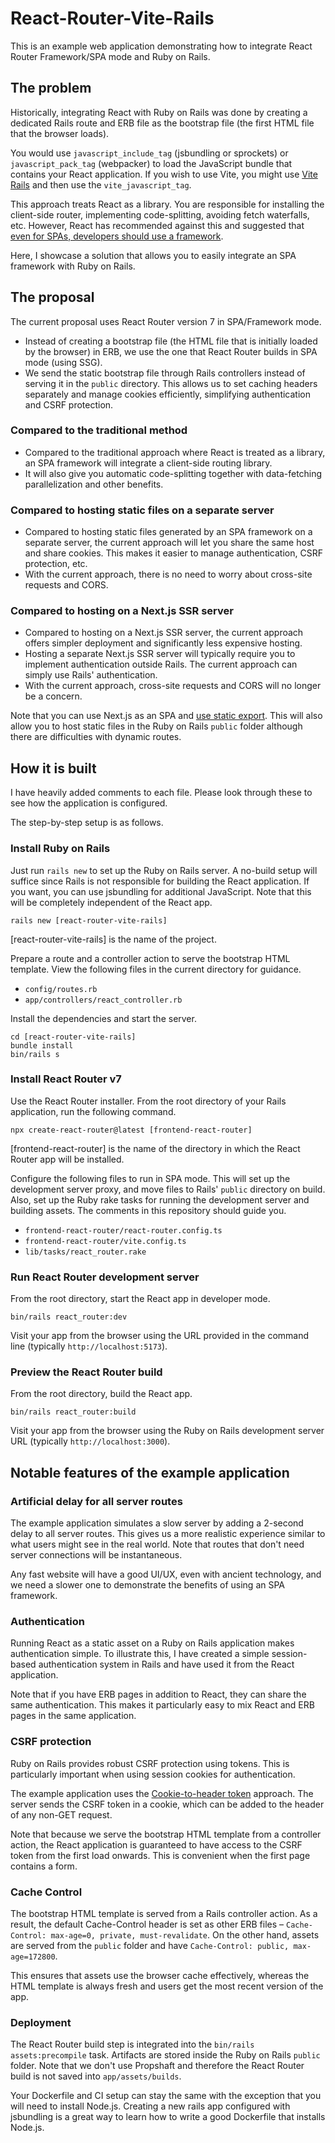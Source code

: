 # React-Router-Vite-Rails

This is an example web application demonstrating how to integrate React Router Framework/SPA mode and Ruby on Rails.

## The problem

Historically,
integrating React with Ruby on Rails was done by creating a dedicated Rails route and ERB file as the bootstrap file
(the first HTML file that the browser loads).

You would use `javascript_include_tag` (jsbundling or sprockets)
or `javascript_pack_tag` (webpacker) to load the JavaScript bundle that contains your React application.
If you wish to use Vite,
you might use [Vite Rails](https://github.com/ElMassimo/vite_ruby/tree/main/vite_rails)
and then use  the `vite_javascript_tag`.

This approach treats React as a library.
You are responsible for installing the client-side router, implementing code-splitting, avoiding fetch waterfalls, etc.
However, React has recommended against this and suggested that [even for SPAs, developers should use a framework](https://react.dev/blog/2025/02/14/sunsetting-create-react-app).

Here, I showcase a solution that allows you to easily integrate an SPA framework with Ruby on Rails.

## The proposal

The current proposal uses React Router version 7 in SPA/Framework mode.

* Instead of creating a bootstrap file (the HTML file that is initially loaded by the browser) in ERB, we use the one that React Router builds in SPA mode (using SSG).
* We send the static bootstrap file through Rails controllers instead of serving it in the `public` directory. This allows us to set caching headers separately and manage cookies efficiently, simplifying authentication and CSRF protection.

### Compared to the traditional method

* Compared to the traditional approach where React is treated as a library, an SPA framework will integrate a client-side routing library.
* It will also give you automatic code-splitting together with data-fetching parallelization and other benefits.

### Compared to hosting static files on a separate server

* Compared to hosting static files generated by an SPA framework on a separate server, the current approach will let you share the same host and share cookies. This makes it easier to manage authentication, CSRF protection, etc.
* With the current approach, there is no need to worry about cross-site requests and CORS.

### Compared to hosting on a Next.js SSR server

* Compared to hosting on a Next.js SSR server, the current approach offers simpler deployment and significantly less expensive hosting.
* Hosting a separate Next.js SSR server will typically require you to implement authentication outside Rails. The current approach can simply use Rails' authentication.
* With the current approach, cross-site requests and CORS will no longer be a concern.

Note that you can use Next.js as an SPA
and [use static export](https://nextjs.org/docs/app/building-your-application/upgrading/single-page-applications#static-export-optional).
This will also allow you
to host static files in the Ruby on Rails `public` folder although there are difficulties with dynamic routes. 

## How it is built

I have heavily added comments to each file. Please look through these to see how the application is configured.

The step-by-step setup is as follows.

### Install Ruby on Rails

Just run `rails new` to set up the Ruby on Rails server.
A no-build setup will suffice since Rails is not responsible for building the React application.
If you want, you can use jsbundling for additional JavaScript.
Note that this will be completely independent of the React app.

```shell
rails new [react-router-vite-rails]
```

\[react-router-vite-rails] is the name of the project.

Prepare a route and a controller action to serve the bootstrap HTML template. View the following files in the current directory for guidance.

* `config/routes.rb`
* `app/controllers/react_controller.rb` 

Install the dependencies and start the server.

```shell
cd [react-router-vite-rails]
bundle install
bin/rails s
```

### Install React Router v7

Use the React Router installer. From the root directory of your Rails application, run the following command.

```shell
npx create-react-router@latest [frontend-react-router]
```

\[frontend-react-router] is the name of the directory in which the React Router app will be installed.

Configure the following files to run in SPA mode.
This will set up the development server proxy, and move files to Rails' `public` directory on build.
Also, set up the Ruby rake tasks for running the development server and building assets.
The comments in this repository should guide you.

* `frontend-react-router/react-router.config.ts`
* `frontend-react-router/vite.config.ts`
* `lib/tasks/react_router.rake`

### Run React Router development server

From the root directory, start the React app in developer mode.

```shell
bin/rails react_router:dev
```

Visit your app from the browser using the URL provided in the command line (typically `http://localhost:5173`).

### Preview the React Router build

From the root directory, build the React app.

```shell
bin/rails react_router:build
```

Visit your app from the browser using the Ruby on Rails development server URL (typically `http://localhost:3000`).


## Notable features of the example application

### Artificial delay for all server routes

The example application simulates a slow server by adding a 2-second delay to all server routes.
This gives us a more realistic experience similar to what users might see in the real world.
Note that routes that don't need server connections will be instantaneous.

Any fast website will have a good UI/UX, even with ancient technology, and we need a slower one to demonstrate the benefits of using an SPA framework.

### Authentication

Running React as a static asset on a Ruby on Rails application makes authentication simple. To illustrate this,
I have created a simple session-based authentication system in Rails and have used it from the React application.

Note that if you have ERB pages in addition to React,
they can share the same authentication.
This makes it particularly easy to mix React and ERB pages in the same application.

### CSRF protection

Ruby on Rails provides robust CSRF protection using tokens.
This is particularly important when using session cookies for authentication.

The example application uses the [Cookie-to-header token](https://en.wikipedia.org/wiki/Cross-site_request_forgery#Cookie-to-header_token) approach.
The server sends the CSRF token in a cookie, which can be added to the header of any non-GET request.

Note that because we serve the bootstrap HTML template from a controller action,
the React application is guaranteed to have access to the CSRF token from the first load onwards.
This is convenient when the first page contains a form.

### Cache Control

The bootstrap HTML template is served from a Rails controller action.
As a result, the default Cache-Control header is set as other ERB files – `Cache-Control: max-age=0, private, must-revalidate`.
On the other hand, assets are served from the `public` folder and have `Cache-Control: public, max-age=172800`.

This ensures that assets use the browser cache effectively, whereas the HTML template is always fresh and users get the most recent version of the app.

### Deployment

The React Router build step is integrated into the `bin/rails assets:precompile` task.
Artifacts are stored inside the Ruby on Rails `public` folder.
Note that we don't use Propshaft and therefore the React Router build is not saved into `app/assets/builds`.

Your Dockerfile and CI setup can stay the same with the exception that you will need to install Node.js.
Creating a new rails app configured with jsbundling is a great way
to learn how to write a good Dockerfile that installs Node.js.

